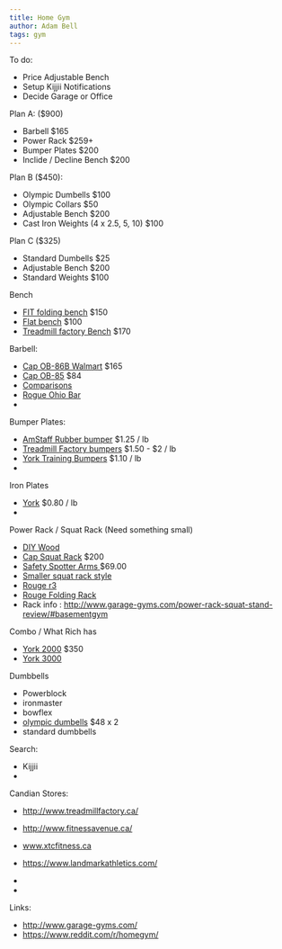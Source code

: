```yaml
---
title: Home Gym
author: Adam Bell
tags: gym
---
```


To do:
 * Price Adjustable Bench
 * Setup Kijjii Notifications
 * Decide Garage or Office

Plan A: ($900)
* Barbell $165
* Power Rack $259+
* Bumper Plates $200
* Inclide / Decline Bench $200

Plan B ($450):
 * Olympic Dumbells $100
 * Olympic Collars $50
 * Adjustable Bench $200
 * Cast Iron Weights (4 x 2.5, 5, 10) $100

Plan C ($325)
  * Standard Dumbells $25
  * Adjustable Bench $200
  * Standard Weights $100
 

Bench
 * [FIT folding bench](http://www.fitnessavenue.ca/item.php?id=560) $150
 * [Flat bench](http://www.fitnessavenue.ca/item.php?id=146) $100
 * [Treadmill factory Bench](http://www.treadmillfactory.ca/fit-505-fid-bench) $170

Barbell:
 * [Cap OB-86B Walmart](http://www.walmart.ca/en/ip/cap-barbell-olympic-bar-2-inch-1200-pound-capacity-7-ft/6000188615841) $165
 * [Cap OB-85](http://www.walmart.ca/en/ip/cap-barbell-2-inch-olympic-weight-bar-7-ft/6000188643491)  $84
 * [Comparisons](http://www.amazon.com/CAP-Barbell-Olympic-2-Inch-Chrome/dp/B002OOYINA)
 * [Rogue Ohio Bar](http://www.roguecanada.ca/rogue-ohio-power-bar)
 * 
 
Bumper Plates:
 * [AmStaff Rubber bumper](http://www.fitnessavenue.ca/item.php?id=280) $1.25 / lb
 * [Treadmill Factory bumpers](http://www.treadmillfactory.ca/bumper-plates-toronto-canada) $1.50 - $2 / lb
 * [York Training Bumpers](http://www.xtcfitness.ca/strength/bumper-plates/york-solid-rubber-training-bumper-plates-olympc-plates-rubber-weights-york-bumper-plates-weight-plates-canada-york-barbell.html) $1.10 / lb
 * 
 
Iron Plates
 * [York](http://www.xtcfitness.ca/strength/weight-plates/york-standard-olympic-plates-york-barbell-canada.html) $0.80 / lb
 * 

 
Power Rack / Squat Rack (Need something small)
 * [DIY Wood](http://homemadestrength.blogspot.ca/2011/04/more-than-just-squat-stands.html)
 * [Cap Squat Rack](http://www.amazon.ca/gp/product/B00HYQP72O/ref=s9_simh_gw_p200_d0_i1?pf_rd_m=A3DWYIK6Y9EEQB&pf_rd_s=desktop-1&pf_rd_r=1F3A5X40K9Y863F1Z24A&pf_rd_t=36701&pf_rd_p=2055621862&pf_rd_i=desktop) $200
 * [Safety Spotter Arms ](http://www.fitnessavenue.ca/item.php?id=654) $69.00
 * [Smaller squat rack style](http://www.amazon.com/gp/product/B000VLKOB8?ie=UTF8&tag=stronglcom-20&linkCode=as2&camp=1789&creative=390957&creativeASIN=B000VLKOB8)
 * [Rouge r3](http://www.roguecanada.ca/rogue-r-3-power-rack)
 * [Rouge Folding Rack](http://www.roguecanada.ca/rogue-rml-3w-fold-back-wall-mount-rack?a_aid=527973956e9ea&a_bid=5176f2fa)
 * Rack info : http://www.garage-gyms.com/power-rack-squat-stand-review/#basementgym


Combo / What Rich has
 * [York 2000](http://www.xtcfitness.ca/made-in-north-america/york-2000-power-station-5098-york-barbell.html) $350
 * [York 3000](http://www.xtcfitness.ca/york-3000-power-station-5092-york-barbell.html)
 
Dumbbells
 * Powerblock
 * ironmaster
 * bowflex
 * [olympic dumbells](http://www.amazon.ca/Cap-Barbell-20-Inch-Olympic-Dumbbell/dp/B0010YOBB4/ref=sr_1_45?ie=UTF8&qid=1440449537&sr=8-45&keywords=dumbbell#productDetails) $48 x 2
 * standard dumbbells
 

Search:
 * Kijjii
 * 

Candian Stores:
 * http://www.treadmillfactory.ca/
 * http://www.fitnessavenue.ca/
 * www.xtcfitness.ca
 * https://www.landmarkathletics.com/
 * 
 
 * 
 
Links:
* http://www.garage-gyms.com/
* https://www.reddit.com/r/homegym/
 
